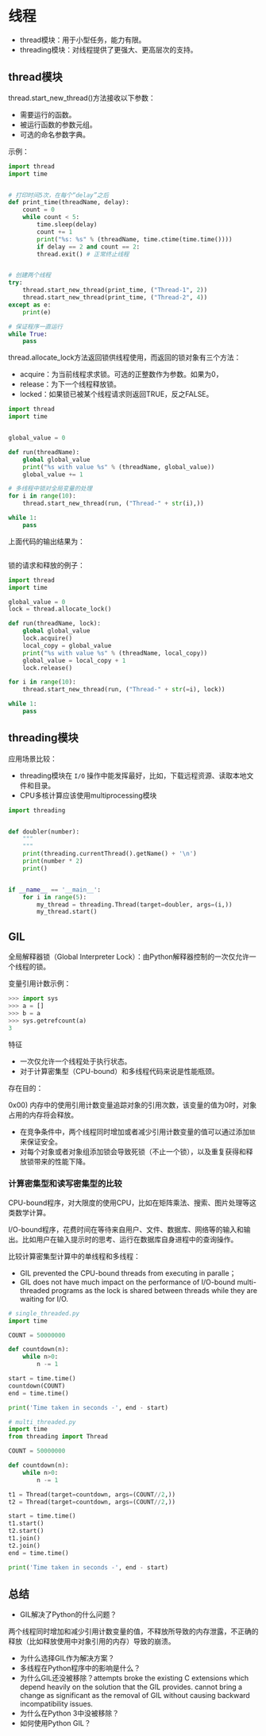 # 线程

- thread模块：用于小型任务，能力有限。
- threading模块：对线程提供了更强大、更高层次的支持。

## thread模块

thread.start_new_thread()方法接收以下参数：

- 需要运行的函数。
- 被运行函数的参数元组。
- 可选的命名参数字典。

示例：

```python
import thread
import time


# 打印时间5次，在每个“delay”之后
def print_time(threadName, delay):
    count = 0
    while count < 5:
        time.sleep(delay)
        count += 1
        print("%s: %s" % (threadName, time.ctime(time.time())))
        if delay == 2 and count == 2:
        thread.exit() # 正常终止线程


# 创建两个线程
try:
    thread.start_new_thread(print_time, ("Thread-1", 2))
    thread.start_new_thread(print_time, ("Thread-2", 4))
except as e:
    print(e)

# 保证程序一直运行
while True:
    pass
```

thread.allocate_lock方法返回锁供线程使用，而返回的锁对象有三个方法：

- acquire：为当前线程求求锁。可选的正整数作为参数。如果为0，
- release：为下一个线程释放锁。
- locked：如果锁已被某个线程请求则返回TRUE，反之FALSE。

```python
import thread
import time


global_value = 0

def run(threadName):
    global global_value
    print("%s with value %s" % (threadName, global_value))
    global_value += 1

# 多线程中锁对全局变量的处理
for i in range(10):
    thread.start_new_thread(run, ("Thread-" + str(i),))

while 1:
    pass
```

上面代码的输出结果为：

```shell
```

锁的请求和释放的例子：

```python
import thread
import time

global_value = 0
lock = thread.allocate_lock()

def run(threadName, lock):
    global global_value
    lock.acquire()
    local_copy = global_value
    print("%s with value %s" % (threadName, local_copy))
    global_value = local_copy + 1
    lock.release()

for i in range(10):
    thread.start_new_thread(run, ("Thread-" + str(=i), lock))

while 1:
    pass
```

## threading模块

应用场景比较：

- threading模块在 `I/O` 操作中能发挥最好，比如，下载远程资源、读取本地文件和目录。
- CPU多核计算应该使用multiprocessing模块

```python
import threading


def doubler(number):
    """
    """
    print(threading.currentThread().getName() + '\n')
    print(number * 2)
    print()


if __name__ == '__main__':
    for i in range(5):
        my_thread = threading.Thread(target=doubler, args=(i,))
        my_thread.start()
```

## GIL

全局解释器锁（Global Interpreter Lock）：由Python解释器控制的一次仅允许一个线程的锁。

变量引用计数示例：

```python
>>> import sys
>>> a = []
>>> b = a
>>> sys.getrefcount(a)
3
```

特征

- 一次仅允许一个线程处于执行状态。
- 对于计算密集型（CPU-bound）和多线程代码来说是性能瓶颈。

存在目的：

0x00) 内存中的使用引用计数变量追踪对象的引用次数，该变量的值为0时，对象占用的内存将会释放。

- 在竞争条件中，两个线程同时增加或者减少引用计数变量的值可以通过添加`锁`来保证安全。
- 对每个对象或者对象组添加锁会导致死锁（不止一个锁），以及重复获得和释放锁带来的性能下降。

### 计算密集型和读写密集型的比较

CPU-bound程序，对大限度的使用CPU，比如在矩阵乘法、搜索、图片处理等这类数学计算。

I/O-bound程序，花费时间在等待来自用户、文件、数据库、网络等的输入和输出。比如用户在输入提示时的思考、运行在数据库自身进程中的查询操作。

比较计算密集型计算中的单线程和多线程：

- GIL prevented the CPU-bound threads from executing in paralle；
- GIL does not have much impact on the performance of I/O-bound multi-threaded programs as the lock is shared between threads while they are waiting for I/O.

```python
# single_threaded.py
import time

COUNT = 50000000

def countdown(n):
    while n>0:
        n -= 1

start = time.time()
countdown(COUNT)
end = time.time()

print('Time taken in seconds -', end - start)
```

```python
# multi_threaded.py
import time
from threading import Thread

COUNT = 50000000

def countdown(n):
    while n>0:
        n -= 1

t1 = Thread(target=countdown, args=(COUNT//2,))
t2 = Thread(target=countdown, args=(COUNT//2,))

start = time.time()
t1.start()
t2.start()
t1.join()
t2.join()
end = time.time()

print('Time taken in seconds -', end - start)
```




## 总结

- GIL解决了Python的什么问题？

两个线程同时增加和减少引用计数变量的值，不释放所导致的内存泄露，不正确的释放（比如释放使用中对象引用的内存）导致的崩溃。

- 为什么选择GIL作为解决方案？
- 多线程在Python程序中的影响是什么？
- 为什么GIL还没被移除？attempts broke the existing C extensions which depend heavily on the solution that the GIL provides.  cannot bring a change as significant as the removal of GIL without causing backward incompatibility issues.
- 为什么在Python 3中没被移除？
- 如何使用Python GIL？

